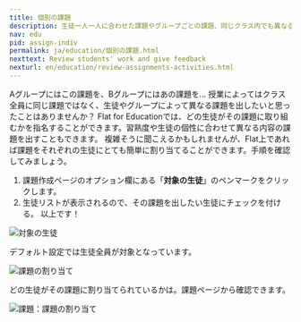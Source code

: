 ```yaml
---
title: 個別の課題
description: 生徒一人一人に合わせた課題やグループごとの課題、同じクラス内でも異なる課題を生徒に割り当てる方法を紹介します。複雑そうに聞こえる作業も、Flatではたった2ステップで完了できます。
nav: edu
pid: assign-indiv
permalink: ja/education/個別の課題.html
nexttext: Review students' work and give feedback
nexturl: en/education/review-assignments-activities.html
---
```


Aグループにはこの課題を、Bグループにはあの課題を…
授業によってはクラス全員に同じ課題ではなく、生徒やグループによって異なる課題を出したいと思ったことはありませんか？
Flat for Educationでは、どの生徒がその課題に取り組むかを指名することができます。習熟度や生徒の個性に合わせて異なる内容の課題を出すこともできます。
複雑そうに聞こえるかもしれませんが、Flat上であれば課題をそれぞれの生徒にとても簡単に割り当てることができます。手順を確認してみましょう。
<br>

1. 課題作成ページのオプション欄にある「**対象の生徒**」のペンマークをクリックします。
2. 生徒リストが表示されるので、その課題を出したい生徒にチェックを付ける。
以上です！

![対象の生徒](/help/assets/img/edu-ja/assign-individual-students.png)

デフォルト設定では生徒全員が対象となっています。

![課題の割り当て](/help/assets/img/edu-ja/assign-individual-students-selection.png)

どの生徒がその課題に割り当てられているかは。課題ページから確認できます。

![課題：課題の割り当て](/help/assets/img/edu-ja/assign-individual-students-view.png)
